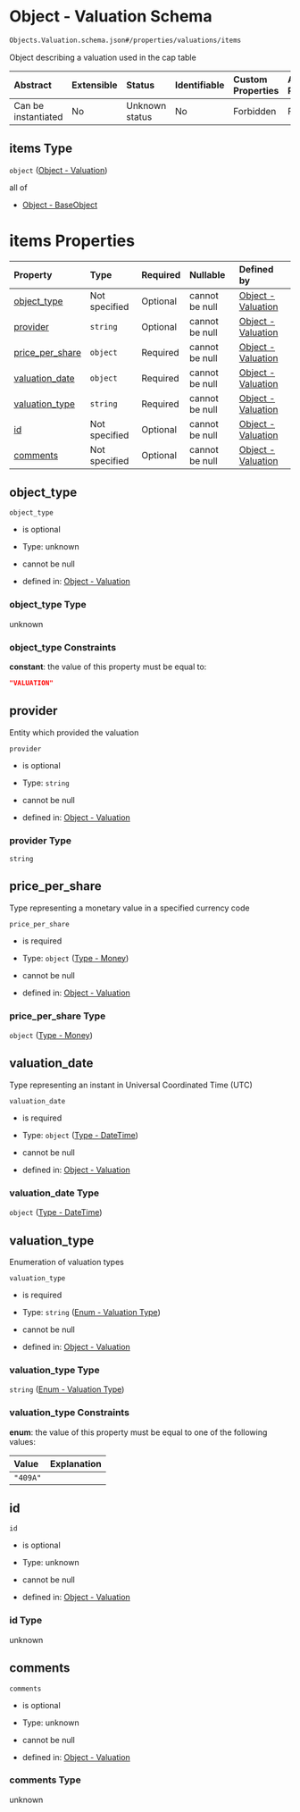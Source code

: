 # Object - Valuation Schema

```txt
Objects.Valuation.schema.json#/properties/valuations/items
```

Object describing a valuation used in the cap table

| Abstract            | Extensible | Status         | Identifiable | Custom Properties | Additional Properties | Access Restrictions | Defined In                                                                        |
| :------------------ | :--------- | :------------- | :----------- | :---------------- | :-------------------- | :------------------ | :-------------------------------------------------------------------------------- |
| Can be instantiated | No         | Unknown status | No           | Forbidden         | Forbidden             | none                | [CapTable.schema.json*](../../schema/CapTable.schema.json "open original schema") |

## items Type

`object` ([Object - Valuation](captable-properties-captable---objectsvaluationschemajson-array-object---valuation.md))

all of

*   [Object - BaseObject](issuer-allof-object---baseobject.md "check type definition")

# items Properties

| Property                            | Type          | Required | Nullable       | Defined by                                                                                                                     |
| :---------------------------------- | :------------ | :------- | :------------- | :----------------------------------------------------------------------------------------------------------------------------- |
| [object_type](#object_type)         | Not specified | Optional | cannot be null | [Object - Valuation](valuation-1-properties-object_type.md "Objects.Valuation.schema.json#/properties/object_type")            |
| [provider](#provider)               | `string`      | Optional | cannot be null | [Object - Valuation](valuation-1-properties-provider.md "Objects.Valuation.schema.json#/properties/provider")                  |
| [price_per_share](#price_per_share) | `object`      | Required | cannot be null | [Object - Valuation](plansecurityissuance-properties-type---money.md "Types.Money.schema.json#/properties/price_per_share")    |
| [valuation_date](#valuation_date)   | `object`      | Required | cannot be null | [Object - Valuation](issuer-properties-type---datetime.md "Types.DateTime.schema.json#/properties/valuation_date")             |
| [valuation_type](#valuation_type)   | `string`      | Required | cannot be null | [Object - Valuation](valuation-1-properties-enum---valuation-type.md "Enums.Valuation.schema.json#/properties/valuation_type") |
| [id](#id)                           | Not specified | Optional | cannot be null | [Object - Valuation](valuation-1-properties-id.md "Objects.Valuation.schema.json#/properties/id")                              |
| [comments](#comments)               | Not specified | Optional | cannot be null | [Object - Valuation](valuation-1-properties-comments.md "Objects.Valuation.schema.json#/properties/comments")                  |

## object_type



`object_type`

*   is optional

*   Type: unknown

*   cannot be null

*   defined in: [Object - Valuation](valuation-1-properties-object_type.md "Objects.Valuation.schema.json#/properties/object_type")

### object_type Type

unknown

### object_type Constraints

**constant**: the value of this property must be equal to:

```json
"VALUATION"
```

## provider

Entity which provided the valuation

`provider`

*   is optional

*   Type: `string`

*   cannot be null

*   defined in: [Object - Valuation](valuation-1-properties-provider.md "Objects.Valuation.schema.json#/properties/provider")

### provider Type

`string`

## price_per_share

Type representing a monetary value in a specified currency code

`price_per_share`

*   is required

*   Type: `object` ([Type - Money](plansecurityissuance-properties-type---money.md))

*   cannot be null

*   defined in: [Object - Valuation](plansecurityissuance-properties-type---money.md "Types.Money.schema.json#/properties/price_per_share")

### price_per_share Type

`object` ([Type - Money](plansecurityissuance-properties-type---money.md))

## valuation_date

Type representing an instant in Universal Coordinated Time (UTC)

`valuation_date`

*   is required

*   Type: `object` ([Type - DateTime](issuer-properties-type---datetime.md))

*   cannot be null

*   defined in: [Object - Valuation](issuer-properties-type---datetime.md "Types.DateTime.schema.json#/properties/valuation_date")

### valuation_date Type

`object` ([Type - DateTime](issuer-properties-type---datetime.md))

## valuation_type

Enumeration of valuation types

`valuation_type`

*   is required

*   Type: `string` ([Enum - Valuation Type](valuation-1-properties-enum---valuation-type.md))

*   cannot be null

*   defined in: [Object - Valuation](valuation-1-properties-enum---valuation-type.md "Enums.Valuation.schema.json#/properties/valuation_type")

### valuation_type Type

`string` ([Enum - Valuation Type](valuation-1-properties-enum---valuation-type.md))

### valuation_type Constraints

**enum**: the value of this property must be equal to one of the following values:

| Value    | Explanation |
| :------- | :---------- |
| `"409A"` |             |

## id



`id`

*   is optional

*   Type: unknown

*   cannot be null

*   defined in: [Object - Valuation](valuation-1-properties-id.md "Objects.Valuation.schema.json#/properties/id")

### id Type

unknown

## comments



`comments`

*   is optional

*   Type: unknown

*   cannot be null

*   defined in: [Object - Valuation](valuation-1-properties-comments.md "Objects.Valuation.schema.json#/properties/comments")

### comments Type

unknown
